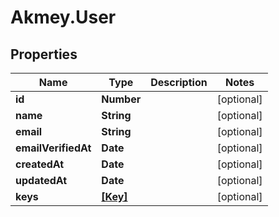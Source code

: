 # Akmey.User

## Properties
Name | Type | Description | Notes
------------ | ------------- | ------------- | -------------
**id** | **Number** |  | [optional] 
**name** | **String** |  | [optional] 
**email** | **String** |  | [optional] 
**emailVerifiedAt** | **Date** |  | [optional] 
**createdAt** | **Date** |  | [optional] 
**updatedAt** | **Date** |  | [optional] 
**keys** | [**[Key]**](Key.md) |  | [optional] 


